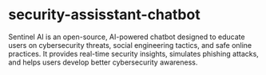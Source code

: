 # security-assisstant-chatbot
Sentinel AI is an open-source, AI-powered chatbot designed to educate users on cybersecurity threats, social engineering tactics, and safe online practices. It provides real-time security insights, simulates phishing attacks, and helps users develop better cybersecurity awareness.
